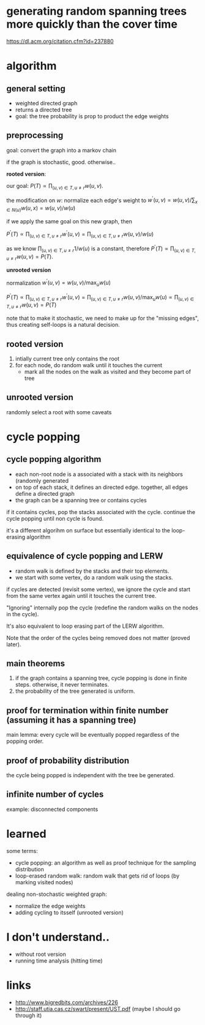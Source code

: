 # generating random spanning trees more quickly than the cover time

https://dl.acm.org/citation.cfm?id=237880

# algorithm

## general setting

- weighted directed graph
- returns a directed tree
- goal: the tree probability is prop to product the edge weights

## preprocessing

goal: convert the graph into a markov chain

if the graph is stochastic, good. 
otherwise..

**rooted version**: 

our goal: $`P(T) \propto \prod_{(u, v) \in T, u \neq r} w(u, v)`$.

the modification on $`w`$: normalize each edge's weight to $`w^{'}(u, v) = w(u, v) / \sum_{x \in N(u)} w(u, x) = w(u, v) / w(u)`$

if we apply the same goal on this new graph, then 

$`P^{'}(T) \propto \prod_{(u, v) \in T, u \neq r} w^{'}(u, v) = \prod_{(u, v) \in T, u \neq r} w(u, v) / w(u)`$

as we know $`\prod_{(u, v) \in T, u \neq r} 1 / w(u)`$ is a constant, therefore $`P^{'}(T) \propto \prod_{(u, v) \in T, u \neq r} w(u, v) = P(T)`$. 

**unrooted version**

normalization $`w^{'}(u, v) = w(u, v) / \text{max}_u w(u)`$

$`P^{'}(T) \propto \prod_{(u, v) \in T, u \neq r} w^{'}(u, v) = \prod_{(u, v) \in T, u \neq r} w(u, v) / \text{max}_u w(u) \propto \prod_{(u, v) \in T, u \neq r} w(u, v) = P(T)`$

note that to make it stochastic, we need to make up for the "missing edges", thus creating self-loops is a natural decision. 

## rooted version


1. intially current tree only contains the root
2. for each node, do random walk until it touches the current 
   - mark all the nodes on the walk as visited and they become part of tree

## unrooted version

randomly select a root with some caveats



# cycle popping

## cycle popping algorithm

- each non-root node is a associated with a stack with its neighbors (randomly generated
- on top of each stack, it defines an directed edge. together, all edges define a directed graph
- the graph can be a spanning tree or contains cycles

if it contains cycles, pop the stacks associated with the cycle. continue the cycle popping until non cycle is found. 

it's a different algorihm on surface but essentially identical to the loop-erasing algorithm 

## equivalence of cycle popping and LERW


- random walk is defined by the stacks and their top elements. 
- we start with some vertex, do a random walk using the stacks. 

if cycles are detected (revisit some vertex), we ignore the cycle and start from the same vertex again until it touches the current tree. 

"Ignoring" internally pop the cycle (redefine the random walks on the nodes in the cycle). 

It's also equivalent to loop erasing part of the LERW algorithm. 

Note that the order of the cycles being removed does not matter (proved later). 
  

## main theorems

1. if the graph contains a spanning tree, cycle popping is done in finite steps. otherwise, it never terminates. 
2. the probability of the tree generated is uniform. 

## proof for termination within finite number  (assuming it has a spanning tree)

main lemma: every cycle will be eventually popped regardless of the popping order. 

## proof of probability distribution

the cycle being popped is independent with the tree be generated. 

## infinite number of cycles

example: disconnected components

# learned

some terms:

- cycle popping: an algorithm as well as proof technique for the sampling distribution
- loop-erased random walk: random walk that gets rid of loops (by marking visited nodes)

dealing non-stochastic weighted graph:

- normalize the edge weights
- adding cycling to itsself (unrooted version)


# I don't understand..

- without root version
- running time analysis (hitting time)

# links 

- http://www.bigredbits.com/archives/226
- http://staff.utia.cas.cz/swart/present/UST.pdf (maybe I should go through it)